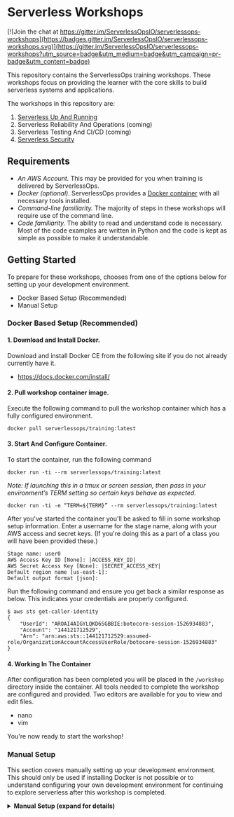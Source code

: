 # Serverless Workshops

[![Join the chat at https://gitter.im/ServerlessOpsIO/serverlessops-workshops](https://badges.gitter.im/ServerlessOpsIO/serverlessops-workshops.svg)](https://gitter.im/ServerlessOpsIO/serverlessops-workshops?utm_source=badge&utm_medium=badge&utm_campaign=pr-badge&utm_content=badge)

This repository contains the ServerlessOps training workshops. These workshops focus on providing the learner with the core skills to build serverless systems and applications.

The workshops in this repository are:

1) [Serverless Up And Running](./01-up-and-running/)
1) Serverless Reliability And Operations (coming)
1) Serverless Testing And CI/CD (coming)
1) [Serverless Security](./04-security)


## Requirements
* _An AWS Account._ This may be provided for you when training is delivered by ServerlessOps.
* _Docker (optional)._ ServerlessOps provides a [Docker container](https://github.com/ServerlessOpsIO/serverlessops-training-docker) with all necessary tools installed.
* _Command-line familiarity._ The majority of steps in these workshops will require use of the command line.
* _Code familiarity._ The ability to read and understand code is necessary. Most of the code examples are written in Python and the code is kept as simple as possible to make it understandable.

## Getting Started
To prepare for these workshops, chooses from one of the options below for setting up your development environment.

* Docker Based Setup (Recommended)
* Manual Setup

### Docker Based Setup (Recommended)

#### 1. Download and Install Docker.

Download and install Docker CE from the following site if you do not already currently have it.

* https://docs.docker.com/install/

#### 2. Pull workshop container image.

Execute the following command to pull the workshop container which has a fully configured environment.

```
docker pull serverlessops/training:latest
```

#### 3. Start And Configure Container.

To start the container, run the following command
```
docker run -ti --rm serverlessops/training:latest
```

_Note: If launching this in a tmux or screen session, then pass in your environment’s TERM setting so certain keys behave as expected._
```
docker run -ti -e “TERM=${TERM}” --rm serverlessops/training:latest
```

After you've started the container you'll be asked to fill in some workshop setup information. Enter a username for the stage name, along with your AWS access and secret keys. (If you're doing this as a part of a class you will have been provided these.)

```
Stage name: user0
AWS Access Key ID [None]: |ACCESS_KEY_ID|
AWS Secret Access Key [None]: |SECRET_ACCESS_KEY|
Default region name [us-east-1]:
Default output format [json]:
```

Run the following command and ensure you get back a similar response as below. This indicates your credentials are properly configured.

```
$ aws sts get-caller-identity
{
    "UserId": "AROAI4AIGYLQKD6SGBBIE:botocore-session-1526934883",
    "Account": "144121712529",
    "Arn": "arn:aws:sts::144121712529:assumed-role/OrganizationAccountAccessUserRole/botocore-session-1526934883"
}
```

#### 4. Working In The Container

After configuration has been completed you will be placed in the `/workshop` directory inside the container. All tools needed to complete the workshop are configured and provided. Two editors are available for you to view and edit files.

* nano
* vim

You're now ready to start the workshop!

### Manual Setup
This section covers manually setting up your development environment. This should only be used if installing Docker is not possible or to understand configuring your own development environment for continuing to explore serverless after this workshop is completed.

<details>
<summary><strong>Manual Setup (expand for details)</strong></summary><p>

#### __NodeJS / NPM__
Our chosen tool for managing serverless systems is written in JavaScript so you will need a Node.JS runtime and package manager. Please install by using one of the methods below.

* Mac / Homebrew:
```
brew update && brew install node
```
* Windows / Linux / Generic: Install the latest stable or LTS release located here: [https://nodejs.org/en/download/](https://nodejs.org/en/download/)

#### __Serverless Framework__
[Serverless Framework](https://serverless.com/framework/) is our chosen tool for managing deployment of serverless systems.

* All OSes:
```
$ npm install -g serverless
```

#### __Python:__
Our application platform is written in Python 3.6 and we will need a Python runtime installed.
<!--
__FIXME:__ Need Pyenv too; remember to set `python3.6` as python executable. `pyenv virtualenv -p python3.6 3.6`
-->
* Mac / Homebrew:
```
brew update && brew install node
```
* Windows / Generic: Install the latest version of Python 3.6 located here: [https://www.python.org/downloads/](https://www.python.org/downloads/)

In addition, you may find [pyenv](https://github.com/pyenv/pyenv) useful for managing Python virtual environments.

* Mac / Homebrew:
```
brew update && brew install pyenv
```
* Windows / Linux / Generic
```
curl -L https://github.com/pyenv/pyenv-installer/raw/master/bin/pyenv-installer | bash
```

### AWS Account Setup

Configure AWS credentials by creating the following files if they do not exist for you already, and add the following contents to them. You'll be given an AWS_ACCESS_KEY_ID and AWS_SECRET_ACCESS_KEY at the start of class to fill in below.

_~/.aws/config_
```
[profile training-prime]
region = us-east-1
output = json

[profile training-dev]
region = us-east-1
output = json

[profile training-prod]
region = us-east-1
output = json
```

_~/.aws/credentials_
```
[training-prime]
aws_access_key_id = %%AWS_ACCESS_KEY_ID%%
aws_secret_access_key = %%AWS_SECRET_ACCESS_KEY%%

[training-dev]
source_profile = training-prime
role_arn = arn:aws:iam::144121712529:role/OrganizationAccountAccessUserRole

[training-prod]
source_profile = training-prime
role_arn = arn:aws:iam::820506766567:role/OrganizationAccountAccessUserRole

```

Lastly, set the following variables in your shell environment. You'll be given a USERNAME when assigned your AWS_ACCESS_KEY_ID and AWS_SECRET_ACCESS_KEY

```
$ export SLS_STAGE=%%USERNAME%%
$ export AWS_DEFAULT_PROFILE=training-dev
```

### Clone this Github repository

Finally, clone this Github repository and initialize the git submodules.

```
$ git clone https://github.com/ServerlessOpsIO/aws-serverless-workshops.git
$ cd aws-serverless-workshops
$ git submodule init
```

</p></details>


